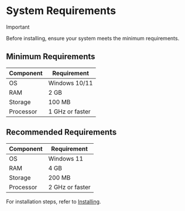 
# System Requirements

> [!IMPORTANT]
> Before installing, ensure your system meets the minimum requirements.

## Minimum Requirements
| Component  | Requirement |
|------------|------------|
| OS         | Windows 10/11 |
| RAM        | 2 GB |
| Storage    | 100 MB |
| Processor  | 1 GHz or faster |

## Recommended Requirements
| Component  | Requirement |
|------------|------------|
| OS         | Windows 11 |
| RAM        | 4 GB |
| Storage    | 200 MB |
| Processor  | 2 GHz or faster |

For installation steps, refer to [Installing](installing.md).

